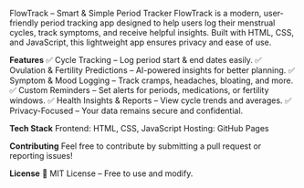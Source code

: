 FlowTrack – Smart & Simple Period Tracker
FlowTrack is a modern, user-friendly period tracking app designed to help users log their menstrual cycles, track symptoms, and receive helpful insights. Built with HTML, CSS, and JavaScript, this lightweight app ensures privacy and ease of use.

**Features**
✅ Cycle Tracking – Log period start & end dates easily.
✅ Ovulation & Fertility Predictions – AI-powered insights for better planning.
✅ Symptom & Mood Logging – Track cramps, headaches, bloating, and more.
✅ Custom Reminders – Set alerts for periods, medications, or fertility windows.
✅ Health Insights & Reports – View cycle trends and averages.
✅ Privacy-Focused – Your data remains secure and confidential.

**Tech Stack**
Frontend: HTML, CSS, JavaScript
Hosting: GitHub Pages 

**Contributing**
Feel free to contribute by submitting a pull request or reporting issues!

**License**
📜 MIT License – Free to use and modify.
